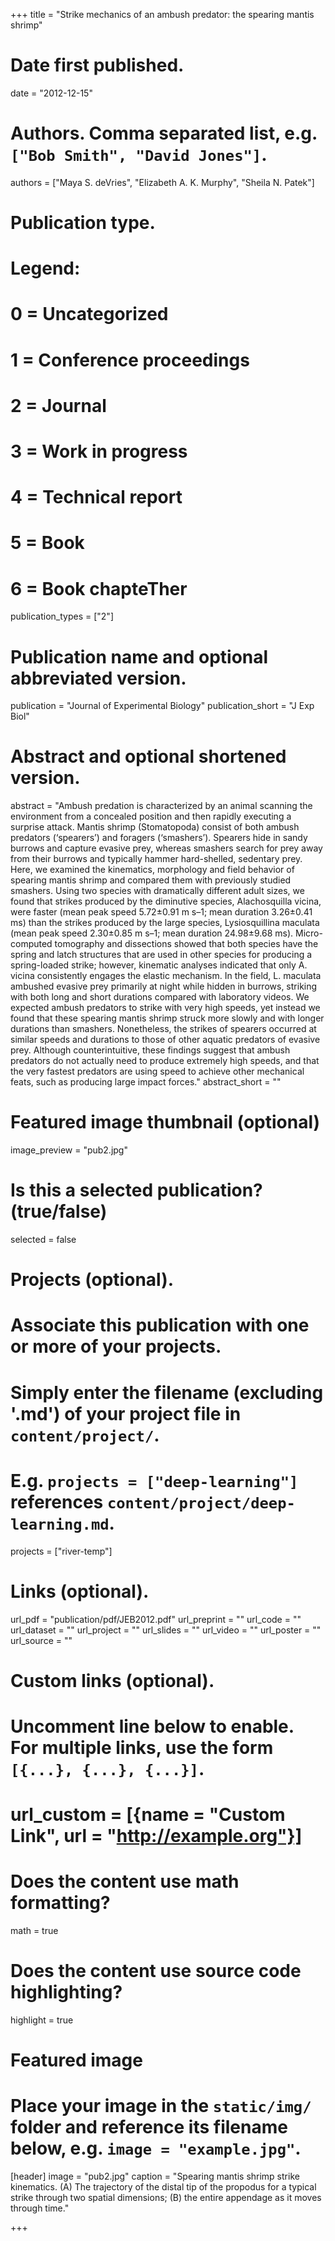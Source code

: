 +++
title = "Strike mechanics of an ambush predator: the spearing mantis shrimp"

# Date first published.
date = "2012-12-15"

# Authors. Comma separated list, e.g. `["Bob Smith", "David Jones"]`.
authors = ["Maya S. deVries", "Elizabeth A. K. Murphy", "Sheila N. Patek"]

# Publication type.
# Legend:
# 0 = Uncategorized
# 1 = Conference proceedings
# 2 = Journal
# 3 = Work in progress
# 4 = Technical report
# 5 = Book
# 6 = Book chapteTher
publication_types = ["2"]

# Publication name and optional abbreviated version.
publication = "Journal of Experimental Biology"
publication_short = "J Exp Biol"

# Abstract and optional shortened version.
abstract = "Ambush predation is characterized by an animal scanning the environment from a concealed position and then rapidly executing a surprise attack. Mantis shrimp (Stomatopoda) consist of both ambush predators (‘spearers’) and foragers (‘smashers’). Spearers hide in sandy burrows and capture evasive prey, whereas smashers search for prey away from their burrows and typically hammer hard-shelled, sedentary prey. Here, we examined the kinematics, morphology and field behavior of spearing mantis shrimp and compared them with previously studied smashers. Using two species with dramatically different adult sizes, we found that strikes produced by the diminutive species, Alachosquilla vicina, were faster (mean peak speed 5.72±0.91 m s–1; mean duration 3.26±0.41 ms) than the strikes produced by the large species, Lysiosquillina maculata (mean peak speed 2.30±0.85 m s–1; mean duration 24.98±9.68 ms). Micro-computed tomography and dissections showed that both species have the spring and latch structures that are used in other species for producing a spring-loaded strike; however, kinematic analyses indicated that only A. vicina consistently engages the elastic mechanism. In the field, L. maculata ambushed evasive prey primarily at night while hidden in burrows, striking with both long and short durations compared with laboratory videos. We expected ambush predators to strike with very high speeds, yet instead we found that these spearing mantis shrimp struck more slowly and with longer durations than smashers. Nonetheless, the strikes of spearers occurred at similar speeds and durations to those of other aquatic predators of evasive prey. Although counterintuitive, these findings suggest that ambush predators do not actually need to produce extremely high speeds, and that the very fastest predators are using speed to achieve other mechanical feats, such as producing large impact forces."
abstract_short = ""

# Featured image thumbnail (optional)
image_preview = "pub2.jpg"

# Is this a selected publication? (true/false)
selected = false

# Projects (optional).
#   Associate this publication with one or more of your projects.
#   Simply enter the filename (excluding '.md') of your project file in `content/project/`.
#   E.g. `projects = ["deep-learning"]` references `content/project/deep-learning.md`.
projects = ["river-temp"]

# Links (optional).
url_pdf = "publication/pdf/JEB2012.pdf"
url_preprint = ""
url_code = ""
url_dataset = ""
url_project = ""
url_slides = ""
url_video = ""
url_poster = ""
url_source = ""

# Custom links (optional).
#   Uncomment line below to enable. For multiple links, use the form `[{...}, {...}, {...}]`.
# url_custom = [{name = "Custom Link", url = "http://example.org"}]

# Does the content use math formatting?
math = true

# Does the content use source code highlighting?
highlight = true

# Featured image
# Place your image in the `static/img/` folder and reference its filename below, e.g. `image = "example.jpg"`.
[header]
image = "pub2.jpg"
caption = "Spearing mantis shrimp strike kinematics. (A) The trajectory of the distal tip of the propodus for a typical strike through two spatial dimensions; (B) the entire appendage as it moves through time."

+++
